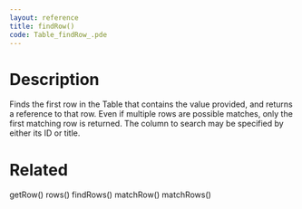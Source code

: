 ```yaml
---
layout: reference
title: findRow()
code: Table_findRow_.pde
---
```


# Description

Finds the first row in the Table that contains the value provided, and returns a reference to that row.  Even if multiple rows are possible matches, only the first matching row is returned. The column to search may be specified by either its ID or title.

# Related

getRow()
rows()
findRows()
matchRow()
matchRows()
